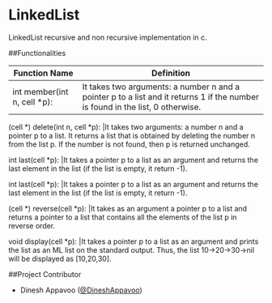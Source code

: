 LinkedList
=======================

LinkedList recursive and non recursive implementation in c.

##Functionalities

Function Name | Definition
------------ | -------------
int member(int n, cell *p): |It takes two arguments: a number n and a pointer p to a list and it returns 1 if the number is found in the list, 0 otherwise.

(cell *) delete(int n, cell *p): |It takes two arguments: a number n and a pointer p to a list. It returns a list that is obtained by deleting the number n from the list p. If the number is not found, then p is returned unchanged.

int last(cell *p): |It takes a pointer p to a list as an argument and returns the last element in the list (if the list is empty, it return -1).int last(cell *p): |It takes a pointer p to a list as an argument and returns the last element in the list (if the list is empty, it return -1).

(cell *) reverse(cell *p): |It takes as an argument a pointer p to a list and returns a pointer to a list that contains all the elements of the list p in reverse order.void display(cell *p): |It takes a pointer p to a list as an argument and prints the list as an ML list on the standard output. Thus, the list 10->20->30->nil will be displayed as [10,20,30].

##Project Contributor

* Dinesh Appavoo ([@DineshAppavoo](https://twitter.com/DineshAppavoo))
